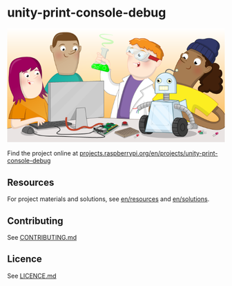 # unity-print-console-debug

![unity-print-console-debug](banner.png)

Find the project online at [projects.raspberrypi.org/en/projects/unity-print-console-debug](https://projects.raspberrypi.org/en/projects/unity-print-console-debug)

## Resources
For project materials and solutions, see [en/resources](https://github.com/raspberrypilearning/unity-print-console-debug/tree/master/en/resources) and [en/solutions](https://github.com/raspberrypilearning/unity-print-console-debug/tree/master/en/solutions).

## Contributing
See [CONTRIBUTING.md](CONTRIBUTING.md)

## Licence
 See [LICENCE.md](LICENCE.md)